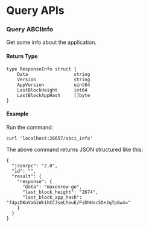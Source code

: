 # Query APIs

### Query ABCIInfo
Get some info about the application.

#### Return Type
```
type ResponseInfo struct {
    Data                 string
    Version              string
    AppVersion           uint64
    LastBlockHeight      int64
    LastBlockAppHash     []byte
}
```

#### Example
Run the command:
```
curl 'localhost:26657/abci_info'
```

The above command returns JSON structured like this:
```
{
  "jsonrpc": "2.0",
  "id": "",
  "result": {
    "response": {
      "data": "maxonrow-go",
      "last_block_height": "2674",
      "last_block_app_hash": "f4pzDKuVaGzWk1hCCJseLteuE/PiDhNncSD+JqTpGw4="
    }
  }
}
```

